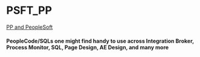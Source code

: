 # PSFT_PP
[PP and PeopleSoft](http://psftpp.blogspot.com/)

#### PeopleCode/SQLs one might find handy to use across Integration Broker, Process Monitor, SQL, Page Design, AE Design, and many more
